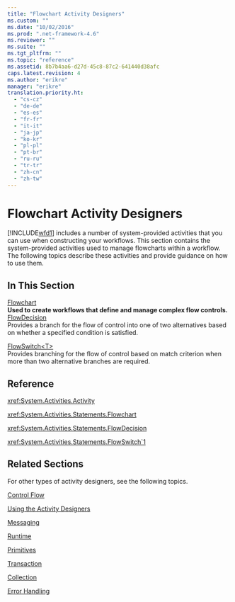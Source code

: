 ```yaml
---
title: "Flowchart Activity Designers"
ms.custom: ""
ms.date: "10/02/2016"
ms.prod: ".net-framework-4.6"
ms.reviewer: ""
ms.suite: ""
ms.tgt_pltfrm: ""
ms.topic: "reference"
ms.assetid: 8b7b4aa6-d27d-45c8-87c2-641440d38afc
caps.latest.revision: 4
ms.author: "erikre"
manager: "erikre"
translation.priority.ht: 
  - "cs-cz"
  - "de-de"
  - "es-es"
  - "fr-fr"
  - "it-it"
  - "ja-jp"
  - "ko-kr"
  - "pl-pl"
  - "pt-br"
  - "ru-ru"
  - "tr-tr"
  - "zh-cn"
  - "zh-tw"
---
```

# Flowchart Activity Designers
[!INCLUDE[wfd1](../workflowdesigner/includes/wfd1_md.md)] includes a number of system-provided activities that you can use when constructing your workflows. This section contains the system-provided activities used to manage flowcharts within a workflow. The following topics describe these activities and provide guidance on how to use them.  
  
## In This Section  
 [Flowchart](../workflowdesigner/flowchart-activity-designer.md)  
 **Used to create workflows that define and manage complex flow controls.**  [FlowDecision](../workflowdesigner/flowdecision-activity-designer.md)  
 Provides a branch for the flow of control into one of two alternatives based on whether a specified condition is satisfied.  
  
 [FlowSwitch\<T>](../workflowdesigner/flowswitch-t--activity-designer.md)  
 Provides branching for the flow of control based on match criterion when more than two alternative branches are required.  
  
## Reference  
 <xref:System.Activities.Activity>  
  
 <xref:System.Activities.Statements.Flowchart>  
  
 <xref:System.Activities.Statements.FlowDecision>  
  
 <xref:System.Activities.Statements.FlowSwitch`1>  
  
## Related Sections  
 For other types of activity designers, see the following topics.  
  
 [Control Flow](../workflowdesigner/control-flow-activity-designers.md)  
  
 [Using the Activity Designers](../workflowdesigner/using-the-activity-designers.md)  
  
 [Messaging](../workflowdesigner/messaging-activity-designers.md)  
  
 [Runtime](../workflowdesigner/runtime-activity-designers.md)  
  
 [Primitives](../workflowdesigner/primitives-activity-designers.md)  
  
 [Transaction](../workflowdesigner/transaction-activity-designers.md)  
  
 [Collection](../workflowdesigner/collection-activity-designers.md)  
  
 [Error Handling](../workflowdesigner/error-handling-activity-designers.md)